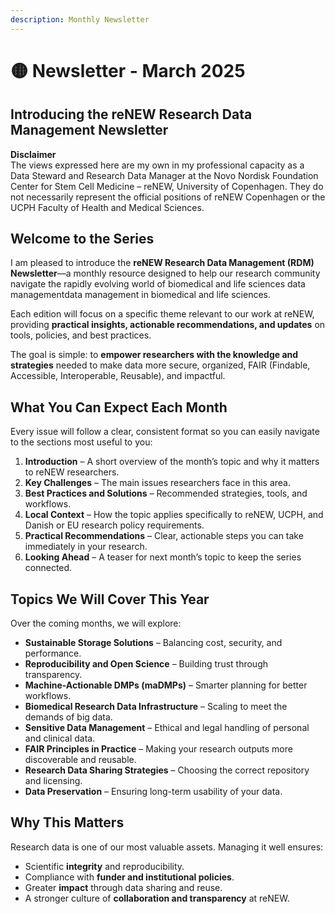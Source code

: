 ```yaml
---
description: Monthly Newsletter
---
```


# 🟡 Newsletter - March 2025

## **Introducing the reNEW Research Data Management Newsletter**

**Disclaimer**\
The views expressed here are my own in my professional capacity as a Data Steward and Research Data Manager at the Novo Nordisk Foundation Center for Stem Cell Medicine – reNEW, University of Copenhagen. They do not necessarily represent the official positions of reNEW Copenhagen or the UCPH Faculty of Health and Medical Sciences.

## **Welcome to the Series**

I am pleased to introduce the **reNEW Research Data Management (RDM) Newsletter**—a monthly resource designed to help our research community navigate the rapidly evolving world of biomedical and life sciences data managementdata management in biomedical and life sciences.

Each edition will focus on a specific theme relevant to our work at reNEW, providing **practical insights, actionable recommendations, and updates** on tools, policies, and best practices.

The goal is simple: to **empower researchers with the knowledge and strategies** needed to make data more secure, organized, FAIR (Findable, Accessible, Interoperable, Reusable), and impactful.

## **What You Can Expect Each Month**

Every issue will follow a clear, consistent format so you can easily navigate to the sections most useful to you:

1. **Introduction** – A short overview of the month’s topic and why it matters to reNEW researchers.
2. **Key Challenges** – The main issues researchers face in this area.
3. **Best Practices and Solutions** – Recommended strategies, tools, and workflows.
4. **Local Context** – How the topic applies specifically to reNEW, UCPH, and Danish or EU research policy requirements.
5. **Practical Recommendations** – Clear, actionable steps you can take immediately in your research.
6. **Looking Ahead** – A teaser for next month’s topic to keep the series connected.

## **Topics We Will Cover This Year**

Over the coming months, we will explore:

* **Sustainable Storage Solutions** – Balancing cost, security, and performance.
* **Reproducibility and Open Science** – Building trust through transparency.
* **Machine-Actionable DMPs (maDMPs)** – Smarter planning for better workflows.
* **Biomedical Research Data Infrastructure** – Scaling to meet the demands of big data.
* **Sensitive Data Management** – Ethical and legal handling of personal and clinical data.
* **FAIR Principles in Practice** – Making your research outputs more discoverable and reusable.
* **Research Data Sharing Strategies** – Choosing the correct repository and licensing.
* **Data Preservation** – Ensuring long-term usability of your data.

## **Why This Matters**

Research data is one of our most valuable assets. Managing it well ensures:

* Scientific **integrity** and reproducibility.
* Compliance with **funder and institutional policies**.
* Greater **impact** through data sharing and reuse.
* A stronger culture of **collaboration and transparency** at reNEW.
